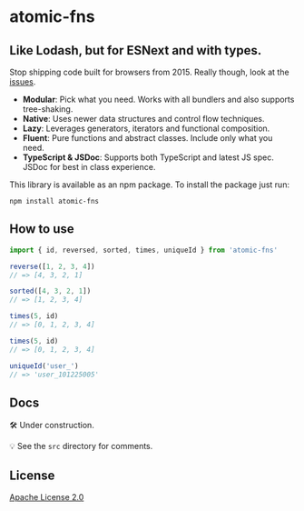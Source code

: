 # atomic-fns

## Like Lodash, but for ESNext and with types.

Stop shipping code built for browsers from 2015. Really though, look at the [issues](https://github.com/lodash/lodash/issues/2930#issuecomment-370295020).

* **Modular**: Pick what you need. Works with all bundlers and also supports tree-shaking.
* **Native**: Uses newer data structures and control flow techniques.
* **Lazy**: Leverages generators, iterators and functional composition.
* **Fluent**: Pure functions and abstract classes. Include only what you need.
* **TypeScript & JSDoc**: Supports both TypeScript and latest JS spec. JSDoc for best in class experience.

This library is available as an npm package. To install the package just run:

```
npm install atomic-fns
```

## How to use
```typescript
import { id, reversed, sorted, times, uniqueId } from 'atomic-fns'

reverse([1, 2, 3, 4])
// => [4, 3, 2, 1]

sorted([4, 3, 2, 1])
// => [1, 2, 3, 4]

times(5, id)
// => [0, 1, 2, 3, 4]

times(5, id)
// => [0, 1, 2, 3, 4]

uniqueId('user_')
// => 'user_101225005'
```

## Docs

🛠 Under construction.

💡 See the `src` directory for comments.

## License

[Apache License 2.0](http://www.apache.org/licenses/LICENSE-2.0)

